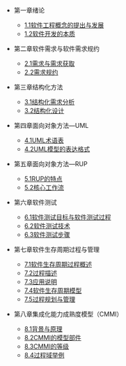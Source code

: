 * 第一章绪论
  * [1.1软件工程概念的提出与发展](pages/Index.md)
  * [1.2软件开发的本质](pages/Index.md)


* 第二章软件需求与软件需求规约
  * [2.1需求与需求获取](pages/Index.md)
  * [2.2需求规约](pages/Index.md)



* 第三章结构化方法
  * [3.1结构化需求分析](pages/Index.md)
  * [3.2结构化设计](pages/Index.md)



* 第四章面向对象方法—UML
  * [4.1UML术语表](pages/Index.md)
  * [4.2UML模型的表达格式](pages/Index.md)



* 第五章面向对象方法—RUP
  * [5.1RUP的特点](pages/Index.md)
  * [5.2核心工作流](pages/Index.md)


	
* 第六章软件测试
  * [6.1软件测试目标与软件测试过程](pages/Index.md)
  * [6.2软件测试技术](pages/Index.md)
  * [6.3软件测试步骤](pages/Index.md)



* 第七章软件生存周期过程与管理
  * [7.1软件生存周期过程概述](pages/Index.md)
  * [7.2过程描述](pages/Index.md)
  * [7.3应用说明](pages/Index.md)
  * [7.4软件生存周期模型](pages/Index.md)
  * [7.5过程规划与管理](pages/Index.md)



* 第八章集成化能力成熟度模型（CMMI）
  * [8.1背景与原理](pages/Index.md)
  * [8.2CMMI的模型部件](pages/Index.md)
  * [8.3CMMI的等级](pages/Index.md)
  * [8.4过程域举例](pages/Index.md)
